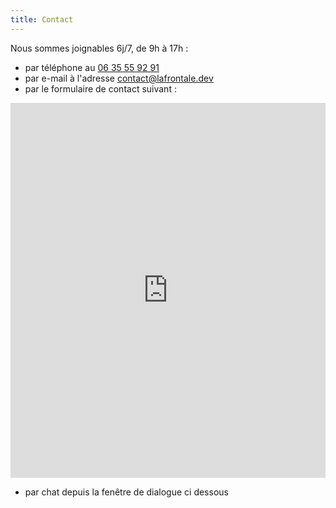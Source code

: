 ```yaml
---
title: Contact
---
```

Nous sommes joignables 6j/7, de 9h à 17h :

* par téléphone au [06 35 55 92 91](tel:+33635559291)
* par e-mail à l'adresse [contact@lafrontale.dev](mailto:contact@lafrontale.dev)
* par le formulaire de contact suivant :

<iframe title="Contact Form" src="https://plugins.crisp.chat/urn:crisp.im:contact-form:0/contact/7541006f-d0cb-495c-b99d-2f74462c466d" referrerpolicy="origin" sandbox="allow-forms allow-popups allow-scripts" width="100%" height="600px" frameborder="0"></iframe>

* par chat depuis la fenêtre de dialogue ci dessous

<script type="text/javascript">window.$crisp=[];window.CRISP_WEBSITE_ID="7541006f-d0cb-495c-b99d-2f74462c466d";(function(){d=document;s=d.createElement("script");s.src="https://client.crisp.chat/l.js";s.async=1;d.getElementsByTagName("head")[0].appendChild(s);})();</script>
